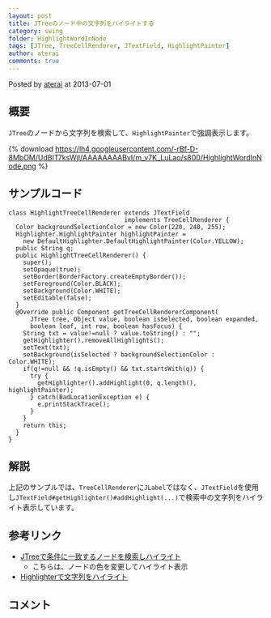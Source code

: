 ```yaml
---
layout: post
title: JTreeのノード中の文字列をハイライトする
category: swing
folder: HighlightWordInNode
tags: [JTree, TreeCellRenderer, JTextField, HighlightPainter]
author: aterai
comments: true
---
```


Posted by [aterai](http://terai.xrea.jp/aterai.html) at 2013-07-01

## 概要
`JTree`のノードから文字列を検索して、`HighlightPainter`で強調表示します。

{% download https://lh4.googleusercontent.com/-rBf-D-8MbOM/UdBIT7ksWjI/AAAAAAAABvI/m_v7K_LuLao/s800/HighlightWordInNode.png %}

## サンプルコード
<pre class="prettyprint"><code>class HighlightTreeCellRenderer extends JTextField
                                implements TreeCellRenderer {
  Color backgroundSelectionColor = new Color(220, 240, 255);
  Highlighter.HighlightPainter highlightPainter =
    new DefaultHighlighter.DefaultHighlightPainter(Color.YELLOW);
  public String q;
  public HighlightTreeCellRenderer() {
    super();
    setOpaque(true);
    setBorder(BorderFactory.createEmptyBorder());
    setForeground(Color.BLACK);
    setBackground(Color.WHITE);
    setEditable(false);
  }
  @Override public Component getTreeCellRendererComponent(
      JTree tree, Object value, boolean isSelected, boolean expanded,
      boolean leaf, int row, boolean hasFocus) {
    String txt = value!=null ? value.toString() : "";
    getHighlighter().removeAllHighlights();
    setText(txt);
    setBackground(isSelected ? backgroundSelectionColor : Color.WHITE);
    if(q!=null &amp;&amp; !q.isEmpty() &amp;&amp; txt.startsWith(q)) {
      try {
        getHighlighter().addHighlight(0, q.length(), highlightPainter);
      } catch(BadLocationException e) {
        e.printStackTrace();
      }
    }
    return this;
  }
}
</code></pre>

## 解説
上記のサンプルでは、`TreeCellRenderer`に`JLabel`ではなく、`JTextField`を使用し`JTextField#getHighlighter()#addHighlight(...)`で検索中の文字列をハイライト表示しています。

## 参考リンク
- [JTreeで条件に一致するノードを検索しハイライト](http://terai.xrea.jp/Swing/TreeNodeHighlightSearch.html)
    - こちらは、ノードの色を変更してハイライト表示
- [Highlighterで文字列をハイライト](http://terai.xrea.jp/Swing/Highlighter.html)

<!-- dummy comment line for breaking list -->

## コメント
